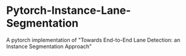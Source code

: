 # Pytorch-Instance-Lane-Segmentation
A pytorch implementation of "Towards End-to-End Lane Detection: an Instance Segmentation Approach"
